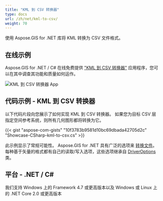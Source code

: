 ```yaml
---
title: "KML 到 CSV 转换器"
type: docs
url: /zh/net/kml-to-csv/
weight: 70
---
```


使用 Aspose.GIS for .NET 库将 KML 转换为 CSV 文件格式。

## **在线示例**

Aspose.GIS for .NET / C# 在线免费提供 ["KML 到 CSV 转换器"](https://products.aspose.app/gis/conversion/kml-to-csv) 应用程序，您可以在其中调查其功能和质量如何运作。

![KML 到 CSV 转换器 App](conversion.png)

## **代码示例 - KML 到 CSV 转换器**

以下代码片段向您展示了如何实现 KML 到 CSV 转换器。 如果您为目标 CSV 层指定空间参考系统，则所有几何图形都将转换为它。 

{{< gist "aspose-com-gists" "10f3783b9581d10bc69dbada42705d2c" "Showcase-CSharp-kml-to-csv.cs" >}}

此示例显示了常规可能性。 Aspose.GIS for .NET 具有广泛的选项来 [转换文件](https://docs.aspose.com/gis/net/vector-layers/)。 每种基于矢量的格式都有自己的读取/写入选项，这些选项继承自 [DriverOptions](https://reference.aspose.com/gis/net/aspose.gis/driveroptions) 类。

## **平台 - .NET / C#**

我们支持 Windows 上的 Framework 4.7 或更高版本以及 Windows 或 Linux 上的 .NET Core 2.0 或更高版本
